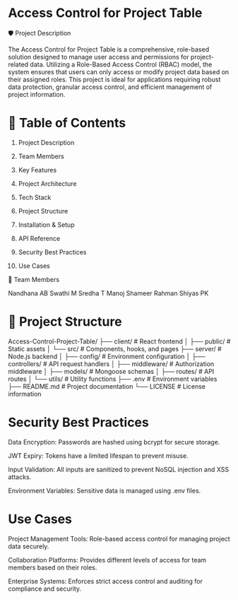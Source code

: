 # Access Control for Project Table


🛡️ Project Description

The Access Control for Project Table is a comprehensive, role-based solution designed to manage user access and permissions for project-related data. Utilizing a Role-Based Access Control (RBAC) model, the system ensures that users can only access or modify project data based on their assigned roles. This project is ideal for applications requiring robust data protection, granular access control, and efficient management of project information.



# 📑 Table of Contents

1. Project Description

2. Team Members

3. Key Features

4. Project Architecture

5. Tech Stack

6. Project Structure

7. Installation & Setup

8. API Reference

9. Security Best Practices

10. Use Cases

👥 Team Members

Nandhana AB
Swathi M
Sredha T Manoj 
Shameer Rahman
Shiyas PK

# 📂 Project Structure

Access-Control-Project-Table/
├── client/                # React frontend
│   ├── public/            # Static assets
│   └── src/               # Components, hooks, and pages
├── server/                # Node.js backend
│   ├── config/            # Environment configuration
│   ├── controllers/       # API request handlers
│   ├── middleware/        # Authorization middleware
│   ├── models/            # Mongoose schemas
│   ├── routes/            # API routes
│   └── utils/             # Utility functions
├── .env                   # Environment variables
├── README.md              # Project documentation
└── LICENSE                # License information

# Security Best Practices

Data Encryption: Passwords are hashed using bcrypt for secure storage.

JWT Expiry: Tokens have a limited lifespan to prevent misuse.

Input Validation: All inputs are sanitized to prevent NoSQL injection and XSS attacks.

Environment Variables: Sensitive data is managed using .env files.

# Use Cases

Project Management Tools: Role-based access control for managing project data securely.

Collaboration Platforms: Provides different levels of access for team members based on their roles.

Enterprise Systems: Enforces strict access control and auditing for compliance and security.



